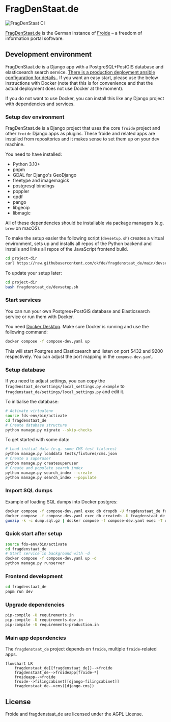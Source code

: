 # FragDenStaat.de

![FragDenStaat CI](https://github.com/okfde/fragdenstaat_de/workflows/FragDenStaat%20CI/badge.svg)

[FragDenStaat.de](https://fragdenstaat.de) is the German instance of [Froide](https://github.com/okfde/froide) – a freedom of information portal software.

## Development environment

FragDenStaat.de is a Django app with a PostgreSQL+PostGIS database and elasticsearch search service.
[There is a production deployment ansible configuration for details.](https://github.com/okfde/fragdenstaat.de-ansible). If you want an easy start, please use the below instructions with Docker (note that this is for convenience and that the actual deployment does not use Docker at the moment).

If you do not want to use Docker, you can install this like any Django project with dependencies and services.

### Setup dev environment

FragDenStaat.de is a Django project that uses the core `froide` project and other `froide` Django apps as plugins. These froide and related apps are installed from repositories and it makes sense to set them up on your dev machine.

You need to have installed:

- Python 3.10+
- pnpm
- GDAL for Django's GeoDjango
- freetype and imagemagick
- postgresql bindings
- poppler
- qpdf
- pango
- libgeoip
- libmagic

All of these dependencies should be installable via package managers (e.g. `brew` on macOS).

To make the setup easier the following script (`devsetup.sh`) creates a virtual environment, sets up and installs all repos of the Python backend and installs and links all repos of the JavaScript frontend build.

```bash
cd project-dir
curl https://raw.githubusercontent.com/okfde/fragdenstaat_de/main/devsetup.sh | bash
```

To update your setup later:

```bash
cd project-dir
bash fragdenstaat_de/devsetup.sh
```

### Start services

You can run your own Postgres+PostGIS database and Elasticsearch service or run them with Docker.

You need [Docker Desktop](https://docs.docker.com/desktop). Make sure Docker is running and use the following command:

```bash
docker compose -f compose-dev.yaml up
```

This will start Postgres and Elasticsearch and listen on port 5432 and 9200 respectively. You can adjust the port mapping in the `compose-dev.yaml`.

### Setup database

If you need to adjust settings, you can copy the `fragdenstaat_de/settings/local_settings.py.example` to `fragdenstaat_de/settings/local_settings.py` and edit it.

To initialise the database:

```bash
# Activate virtualenv
source fds-env/bin/activate
cd fragdenstaat_de
# Create database structure
python manage.py migrate --skip-checks
```

To get started with some data:

```bash
# Load initial data (e.g. some CMS test fixtures)
python manage.py loaddata tests/fixtures/cms.json
# Create a superuser
python manage.py createsuperuser
# Create and populate search index
python manage.py search_index --create
python manage.py search_index --populate
```

### Import SQL dumps

Example of loading SQL dumps into Docker postgres:

```bash
docker compose -f compose-dev.yaml exec db dropdb -U fragdenstaat_de fragdenstaat_de
docker compose -f compose-dev.yaml exec db createdb -U fragdenstaat_de -O fragdenstaat_de fragdenstaat_de
gunzip -k -c dump.sql.gz | docker compose -f compose-dev.yaml exec -T db psql -U fragdenstaat_de
```

### Quick start after setup

```bash
source fds-env/bin/activate
cd fragdenstaat_de
# Start service in background with -d
docker compose -f compose-dev.yaml up -d
python manage.py runserver
```

### Frontend development

```bash
cd fragdenstaat_de
pnpm run dev
```

### Upgrade dependencies

```bash
pip-compile -U requirements.in
pip-compile -U requirements-dev.in
pip-compile -U requirements-production.in
```

### Main app dependencies

The `fragdenstaat_de` project depends on `froide`, multiple `froide`-related apps.

```mermaid
flowchart LR
    fragdenstaat_de[[fragdenstaat_de]]-->froide
    fragdenstaat_de-->froideapp[froide-*]
    froideapp-->froide
    froide-->filingcabinet[[django-filingcabinet]]
    fragdenstaat_de-->cms([django-cms])

```

## License

Froide and fragdenstaat_de are licensed under the AGPL License.
